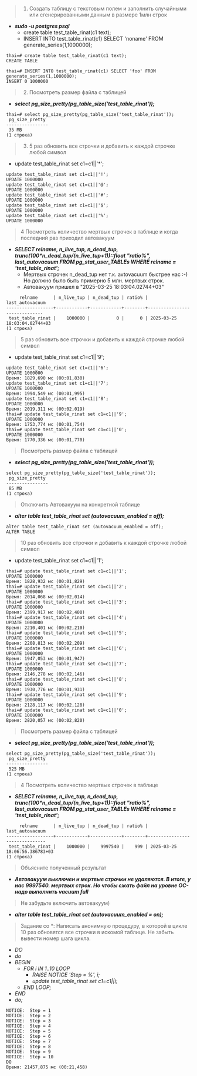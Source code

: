 >1. Создать таблицу с текстовым полем и заполнить случайными или сгенерированными данным в размере 1млн строк
  * **_sudo -u postgres psql_**
    * create table test_table_rinat(c1 text);
    * INSERT INTO test_table_rinat(c1) SELECT 'noname' FROM generate_series(1,1000000);
```
thai=# create table test_table_rinat(c1 text);
CREATE TABLE

thai=# INSERT INTO test_table_rinat(c1) SELECT 'foo' FROM generate_series(1,1000000);
INSERT 0 1000000
```

>2. Посмотреть размер файла с таблицей
 * **_select pg_size_pretty(pg_table_size('test_table_rinat'));_**

```
thai=# select pg_size_pretty(pg_table_size('test_table_rinat'));
 pg_size_pretty
----------------
 35 MB
(1 строка)
```

> 3. 5 раз обновить все строчки и добавить к каждой строчке любой символ
 * update test_table_rinat set c1=c1||'*';
```
update test_table_rinat set c1=c1||'!';
UPDATE 1000000
update test_table_rinat set c1=c1||'@';
UPDATE 1000000
update test_table_rinat set c1=c1||'#';
UPDATE 1000000
update test_table_rinat set c1=c1||'$';
UPDATE 1000000
update test_table_rinat set c1=c1||'%';
UPDATE 1000000
```
> 4 Посмотреть количество мертвых строчек в таблице и когда последний раз приходил автовакуум
 * **_SELECT relname, n_live_tup, n_dead_tup, trunc(100*n_dead_tup/(n_live_tup+1))::float "ratio%", last_autovacuum FROM pg_stat_user_TABLEs WHERE relname = 'test_table_rinat';_**
   * Мертвых строчек n_dead_tup нет т.к. avtovacuum быстрее нас :-) Но должно было быть примерно 5 млн. мертвых строк.
   * Автовакуум пришел в "2025-03-25 18:03:04.02744+03"
```
     relname      | n_live_tup | n_dead_tup | ratio% |       last_autovacuum
------------------+------------+------------+--------+------------------------------
 test_table_rinat |    1000000 |          0 |      0 | 2025-03-25 18:03:04.02744+03
(1 строка)
```

> 5 раз обновить все строчки и добавить к каждой строчке любой символ
 * update test_table_rinat set c1=c1||'9';
```
update test_table_rinat set c1=c1||'6';
UPDATE 1000000
Время: 1829,690 мс (00:01,830)
update test_table_rinat set c1=c1||'7';
UPDATE 1000000
Время: 1994,549 мс (00:01,995)
update test_table_rinat set c1=c1||'8';
UPDATE 1000000
Время: 2019,311 мс (00:02,019)
thai=# update test_table_rinat set c1=c1||'9';
UPDATE 1000000
Время: 1753,774 мс (00:01,754)
thai=# update test_table_rinat set c1=c1||'0';
UPDATE 1000000
Время: 1770,336 мс (00:01,770)
```
> Посмотреть размер файла с таблицей
 * **_select pg_size_pretty(pg_table_size('test_table_rinat'));_**
```
select pg_size_pretty(pg_table_size('test_table_rinat'));
 pg_size_pretty
----------------
 85 MB
(1 строка)
```
> Отключить Автовакуум на конкретной таблице
 * **_alter table test_table_rinat set (autovacuum_enabled = off);_**
```
alter table test_table_rinat set (autovacuum_enabled = off);
ALTER TABLE
```

> 10 раз обновить все строчки и добавить к каждой строчке любой символ
 * update test_table_rinat set c1=c1||'1';
```
thai=# update test_table_rinat set c1=c1||'1';
UPDATE 1000000
Время: 1828,932 мс (00:01,829)
thai=# update test_table_rinat set c1=c1||'2';
UPDATE 1000000
Время: 2014,068 мс (00:02,014)
thai=# update test_table_rinat set c1=c1||'3';
UPDATE 1000000
Время: 2399,917 мс (00:02,400)
thai=# update test_table_rinat set c1=c1||'4';
UPDATE 1000000
Время: 2210,401 мс (00:02,210)
thai=# update test_table_rinat set c1=c1||'5';
UPDATE 1000000
Время: 2208,813 мс (00:02,209)
thai=# update test_table_rinat set c1=c1||'6';
UPDATE 1000000
Время: 1947,053 мс (00:01,947)
thai=# update test_table_rinat set c1=c1||'7';
UPDATE 1000000
Время: 2146,278 мс (00:02,146)
thai=# update test_table_rinat set c1=c1||'8';
UPDATE 1000000
Время: 1930,776 мс (00:01,931)
thai=# update test_table_rinat set c1=c1||'9';
UPDATE 1000000
Время: 2128,117 мс (00:02,128)
thai=# update test_table_rinat set c1=c1||'0';
UPDATE 1000000
Время: 2820,057 мс (00:02,820)
```

> Посмотреть размер файла с таблицей
 * **_select pg_size_pretty(pg_table_size('test_table_rinat'));_**
```
select pg_size_pretty(pg_table_size('test_table_rinat'));
 pg_size_pretty
----------------
 525 MB
(1 строка)
```

> 4 Посмотреть количество мертвых строчек в таблице
 * **_SELECT relname, n_live_tup, n_dead_tup, trunc(100*n_dead_tup/(n_live_tup+1))::float "ratio%", last_autovacuum FROM pg_stat_user_TABLEs WHERE relname = 'test_table_rinat';_**

```
     relname      | n_live_tup | n_dead_tup | ratio% |        last_autovacuum
------------------+------------+------------+--------+-------------------------------
 test_table_rinat |    1000000 |    9997540 |    999 | 2025-03-25 18:06:56.386783+03
(1 строка)
```

> Объясните полученный результат
 * **_Автовакуум выключен и мертвые строчки не удаляются. В итоге, у нас 9997540. мертвых строк. Но чтобы сжать файл на уровне ОС-надо выполнить vacuum full_**

> Не забудьте включить автовакуум)
 * **_alter table test_table_rinat set (autovacuum_enabled = on);_**

> Задание со *:
> Написать анонимную процедуру, в которой в цикле 10 раз обновятся все строчки в искомой таблице.
> Не забыть вывести номер шага цикла.
> 
 * _DO_
 * _$do$_
 * _BEGIN_
   * _FOR i IN 1..10 LOOP_
     * _RAISE NOTICE 'Step = %', i;_
     * _update test_table_rinat set c1=c1||i;_
   * _END LOOP;_
 * _END_
 * _$do$;_

```
NOTICE:  Step = 1
NOTICE:  Step = 2
NOTICE:  Step = 3
NOTICE:  Step = 4
NOTICE:  Step = 5
NOTICE:  Step = 6
NOTICE:  Step = 7
NOTICE:  Step = 8
NOTICE:  Step = 9
NOTICE:  Step = 10
DO
Время: 21457,875 мс (00:21,458)
```

